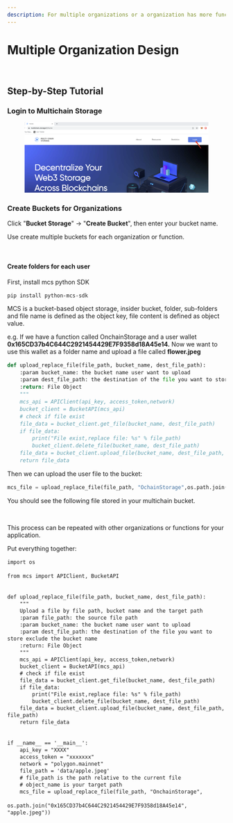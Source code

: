 ```yaml
---
description: For multiple organizations or a organization has more function unit.
---
```


# Multiple Organization Design

<figure><img src="../../../.gitbook/assets/image (13).png" alt=""><figcaption></figcaption></figure>

## Step-by-Step Tutorial

### Login to Multichain Storage

<figure><img src="../../../.gitbook/assets/image (2) (1) (1) (1) (1).png" alt=""><figcaption></figcaption></figure>

### Create Buckets for Organizations

Click "**Bucket Storage**" -> "**Create Bucket**", then enter your bucket name.

Use create multiple buckets for each organization or function.

<figure><img src="../../../.gitbook/assets/Screenshot 2023-03-02 at 5.43.32 PM.png" alt=""><figcaption></figcaption></figure>

#### Create folders for each user

First, install mcs python SDK

```
pip install python-mcs-sdk
```

MCS is a bucket-based object storage, insider bucket, folder, sub-folders and file name is defined as the object key, file content is defined as object value.

e.g. If we have a function called OnchainStorage and a user wallet **0x165CD37b4C644C2921454429E7F9358d18A45e14.** Now we want to use this wallet as a folder name and upload a file called **flower.jpeg**

```python
def upload_replace_file(file_path, bucket_name, dest_file_path):
    :param bucket_name: the bucket name user want to upload
    :param dest_file_path: the destination of the file you want to store exclude the bucket name
    :return: File Object
    """
    mcs_api = APIClient(api_key, access_token,network)
    bucket_client = BucketAPI(mcs_api)
    # check if file exist
    file_data = bucket_client.get_file(bucket_name, dest_file_path)
    if file_data:
        print("File exist,replace file: %s" % file_path)
        bucket_client.delete_file(bucket_name, dest_file_path)
    file_data = bucket_client.upload_file(bucket_name, dest_file_path, file_path)
    return file_data
```

Then we can upload the user file to the bucket:

```python
mcs_file = upload_replace_file(file_path, "OchainStorage",os.path.join("0x165CD37b4C644C2921454429E7F9358d18A45e
```

You should see the following file stored in your multichain bucket.

<figure><img src="../../../.gitbook/assets/Screenshot 2023-03-02 at 6.05.26 PM.png" alt=""><figcaption></figcaption></figure>

This process can be repeated with other organizations or functions for your application.

Put everything together:

```
import os

from mcs import APIClient, BucketAPI


def upload_replace_file(file_path, bucket_name, dest_file_path):
    """
    Upload a file by file path, bucket name and the target path
    :param file_path: the source file path
    :param bucket_name: the bucket name user want to upload
    :param dest_file_path: the destination of the file you want to store exclude the bucket name
    :return: File Object
    """
    mcs_api = APIClient(api_key, access_token,network)
    bucket_client = BucketAPI(mcs_api)
    # check if file exist
    file_data = bucket_client.get_file(bucket_name, dest_file_path)
    if file_data:
        print("File exist,replace file: %s" % file_path)
        bucket_client.delete_file(bucket_name, dest_file_path)
    file_data = bucket_client.upload_file(bucket_name, dest_file_path, file_path)
    return file_data


if __name__ == '__main__':
    api_key = "XXXX"
    access_token = "xxxxxxx"
    network = "polygon.mainnet"
    file_path = 'data/apple.jpeg'
    # file_path is the path relative to the current file
    # object_name is your target path
    mcs_file = upload_replace_file(file_path, "OnchainStorage",
                                   os.path.join("0x165CD37b4C644C2921454429E7F9358d18A45e14", "apple.jpeg"))

```
